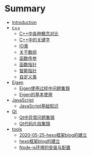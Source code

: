 # Summary

* [Introduction](README.md)
* [c++]()
    * [C++中各种概念对比](content/c++/C++中各种概念对比.md)
    * [C++中的关键字](content/c++/C++中的关键字.md)
    * [IO类](content/c++/IO类.md)
    * [关于数组](content/c++/关于数组.md)
    * [函数传参](content/c++/函数传参.md)
    * [函数指针](content/c++/函数指针.md)
    * [智能指针](content/c++/智能指针.md)
    * [自定义类](content/c++/自定义类.md)
* [Eigen]()
    * [Eigen使用过程中问题集锦](content/Eigen/Eigen使用过程中问题集锦.md)
    * [Eigen的基本使用](content/Eigen/Eigen的基本使用.md)
* [JavaScript]()
    * [JavaScript基础知识](content/JavaScript/JavaScript基础知识.md)
* [Qt]()
    * [Qt中异常问题集锦](content/Qt/Qt中异常问题集锦.md)
    * [Qt代码片段集锦](content/Qt/Qt代码片段集锦.md)
* [tools]()
    * [2020-05-25-hexo框架blog的建立](content/tools/2020-05-25-hexo框架blog的建立.md)
    * [hexo框架blog的建立](content/tools/hexo框架blog的建立.md)
    * [Node-js环境的安装与配置](content/tools/Node-js环境的安装与配置.md)
